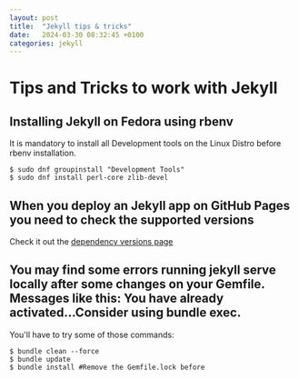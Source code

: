 ```yaml
---
layout: post
title:  "Jekyll tips & tricks"
date:   2024-03-30 08:32:45 +0100
categories: jekyll
---
```


# Tips and Tricks to work with Jekyll

## Installing Jekyll on Fedora using rbenv
It is mandatory to install all Development tools on the Linux Distro before rbenv installation.
```shell
$ sudo dnf groupinstall "Development Tools"
$ sudo dnf install perl-core zlib-devel
```

## When you deploy an Jekyll app on GitHub Pages you need to check the supported versions
Check it out the [dependency versions page](https://pages.github.com/versions)


## You may find some errors running jekyll serve locally after some changes on your Gemfile. Messages like this: You have already activated...Consider using bundle exec.
You'll have to try some of those commands:
```shell
$ bundle clean --force
$ bundle update
$ bundle install #Remove the Gemfile.lock before
```

